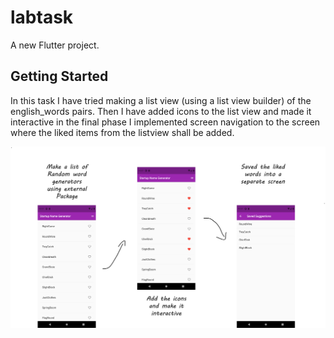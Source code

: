 # labtask

A new Flutter project.

## Getting Started
In this task I have tried making a list view (using a list view builder) of the english_words pairs. Then I have added icons to the list view and made it interactive in the final phase I implemented screen navigation to the screen where the liked items from the listview shall be added.

![](outputtask.png)
